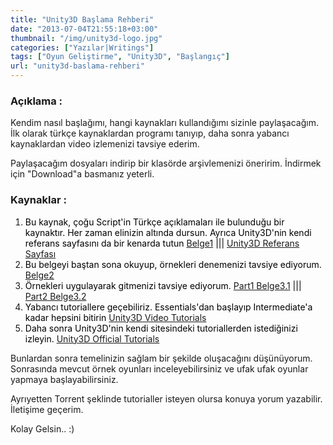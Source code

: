 ```yaml
---
title: "Unity3D Başlama Rehberi"
date: "2013-07-04T21:55:18+03:00"
thumbnail: "/img/unity3d-logo.jpg"
categories: ["Yazılar|Writings"]
tags: ["Oyun Geliştirme", "Unity3D", "Başlangıç"]
url: "unity3d-baslama-rehberi"
---
```


### Açıklama :

Kendim nasıl başlağımı, hangi kaynakları kullandığımı sizinle paylaşacağım.
İlk olarak türkçe kaynaklardan programı tanıyıp, daha sonra yabancı kaynaklardan video izlemenizi tavsiye ederim.

Paylaşacağım dosyaları indirip bir klasörde arşivlemenizi öneririm. İndirmek için "Download"a basmanız yeterli.


### Kaynaklar :
<ol>
 	<li><span style="color: #ff0000;"><span style="color: #000000;">Bu kaynak, çoğu Script'in Türkçe açıklamaları ile bulunduğu bir kaynaktır. Her zaman elinizin altında dursun. Ayrıca Unity3D'nin kendi referans sayfasını da bir kenarda tutun
<a href="http://www.mediafire.com/view/zd8wfbf46zs4ujg/belge1-KOD_BANKASI.doc" target="_blank">Belge1</a> ||| <a href="http://docs.unity3d.com/ScriptReference/index.html" target="_blank">Unity3D Referans Sayfası
</a>
</span></span></li>
 	<li><span style="color: #ff0000;"><span style="color: #000000;">Bu belgeyi baştan sona okuyup, örnekleri denemenizi tavsiye ediyorum.
<a href="http://www.mediafire.com/view/bqnoc62az74li31/Belge2-%C3%87aylaklar_%C4%B0%C3%A7in_UnityScript%27in_%28JavaScript%29_Temelleri.pdf" target="_blank">Belge2
</a>
</span></span></li>
 	<li><span style="color: #ff0000;"><span style="color: #ff0000;"><span style="color: #000000;">Örnekleri uygulayarak gitmenizi tavsiye ediyorum.
<a href="http://www.mediafire.com/download/mafd2f12cjm7o1n/Belge3.1-Unity3D_Baslangic_Icin_Temel_Bilgiler.rar" target="_blank">Part1 Belge3.1</a> ||| <a href="http://www.mediafire.com/download/dl4om7xh543mmq2/3.2-Unity_Orijinal_Baslangic_Tutorialleri.rar" target="_blank">Part2 Belge3.2</a></span></span></span></li>
 	<li><span style="color: #ff0000;"><span style="color: #000000;">Yabancı tutoriallere geçebiliriz. Essentials'dan başlayıp Intermediate'a kadar hepsini bitirin
<a href="http://www.unity3dstudent.com/category/modules/" target="_blank">Unity3D Video Tutorials
</a>
</span></span></li>
 	<li><span style="color: #ff0000;"><span style="color: #000000;">Daha sonra Unity3D'nin kendi sitesindeki tutoriallerden istediğinizi izleyin.
<a href="http://unity3d.com/learn" target="_blank">Unity3D Official Tutorials</a>
</span></span></li>
</ol>
Bunlardan sonra temelinizin sağlam bir şekilde oluşacağını düşünüyorum. Sonrasında mevcut örnek oyunları inceleyebilirsiniz ve ufak ufak oyunlar yapmaya başlayabilirsiniz.

Ayrıyetten Torrent şeklinde tutorialler isteyen olursa konuya yorum yazabilir. İletişime geçerim.

Kolay Gelsin.. :)
